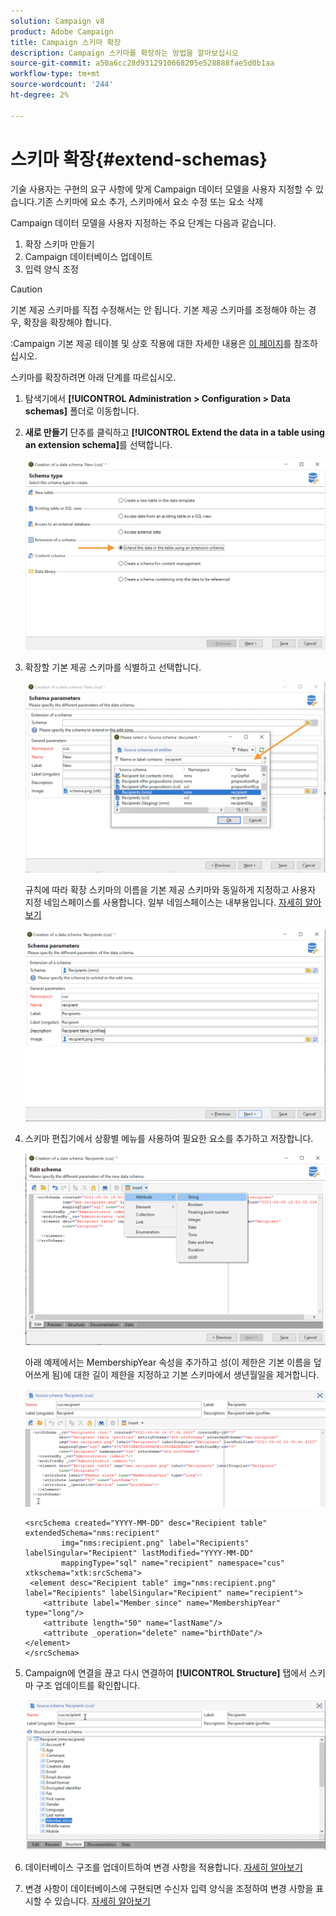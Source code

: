 ```yaml
---
solution: Campaign v8
product: Adobe Campaign
title: Campaign 스키마 확장
description: Campaign 스키마를 확장하는 방법을 알아보십시오
source-git-commit: a50a6cc28d9312910668205e528888fae5d0b1aa
workflow-type: tm+mt
source-wordcount: '244'
ht-degree: 2%

---
```


# 스키마 확장{#extend-schemas}

기술 사용자는 구현의 요구 사항에 맞게 Campaign 데이터 모델을 사용자 지정할 수 있습니다.기존 스키마에 요소 추가, 스키마에서 요소 수정 또는 요소 삭제

Campaign 데이터 모델을 사용자 지정하는 주요 단계는 다음과 같습니다.

1. 확장 스키마 만들기
1. Campaign 데이터베이스 업데이트
1. 입력 양식 조정

>[!CAUTION]
>기본 제공 스키마를 직접 수정해서는 안 됩니다. 기본 제공 스키마를 조정해야 하는 경우, 확장을 확장해야 합니다.

:Campaign 기본 제공 테이블 및 상호 작용에 대한 자세한 내용은 [이 페이지](datamodel.md)를 참조하십시오.

스키마를 확장하려면 아래 단계를 따르십시오.

1. 탐색기에서 **[!UICONTROL Administration > Configuration > Data schemas]** 폴더로 이동합니다.
1. **새로 만들기** 단추를 클릭하고 **[!UICONTROL Extend the data in a table using an extension schema]**&#x200B;를 선택합니다.

   ![](assets/extend-schema-option.png)

1. 확장할 기본 제공 스키마를 식별하고 선택합니다.

   ![](assets/extend-schema-select.png)

   규칙에 따라 확장 스키마의 이름을 기본 제공 스키마와 동일하게 지정하고 사용자 지정 네임스페이스를 사용합니다.  일부 네임스페이스는 내부용입니다. [자세히 알아보기](schemas.md#reserved-namespaces)

   ![](assets/extend-schema-validate.png)

1. 스키마 편집기에서 상황별 메뉴를 사용하여 필요한 요소를 추가하고 저장합니다.

   ![](assets/extend-schema-edit.png)

   아래 예제에서는 MembershipYear 속성을 추가하고 성(이 제한은 기본 이름을 덮어쓰게 됨)에 대한 길이 제한을 지정하고 기본 스키마에서 생년월일을 제거합니다.

   ![](assets/extend-schema-sample.png)

   ```
   <srcSchema created="YYYY-MM-DD" desc="Recipient table" extendedSchema="nms:recipient"
           img="nms:recipient.png" label="Recipients" labelSingular="Recipient" lastModified="YYYY-MM-DD"
           mappingType="sql" name="recipient" namespace="cus" xtkschema="xtk:srcSchema">
    <element desc="Recipient table" img="nms:recipient.png" label="Recipients" labelSingular="Recipient" name="recipient">
       <attribute label="Member since" name="MembershipYear" type="long"/>
       <attribute length="50" name="lastName"/>
       <attribute _operation="delete" name="birthDate"/>
   </element>
   </srcSchema>
   ```

1. Campaign에 연결을 끊고 다시 연결하여 **[!UICONTROL Structure]** 탭에서 스키마 구조 업데이트를 확인합니다.

   ![](assets/extend-schema-structure.png)

1. 데이터베이스 구조를 업데이트하여 변경 사항을 적용합니다. [자세히 알아보기](update-database-structure.md)

1. 변경 사항이 데이터베이스에 구현되면 수신자 입력 양식을 조정하여 변경 사항을 표시할 수 있습니다. [자세히 알아보기](forms.md)
